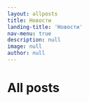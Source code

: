 ```yaml
---
layout: allposts
title: Новости
landing-title: 'Новости'
nav-menu: true
description: null
image: null
author: null
---
```


<h1>All posts</h1>
